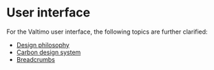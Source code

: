 # User interface

For the Valtimo user interface, the following topics are further clarified:

* [Design philosophy](design-philosophy.md)
* [Carbon design system](carbon-design-system.md)
* [Breadcrumbs](breadcrumbs.md)